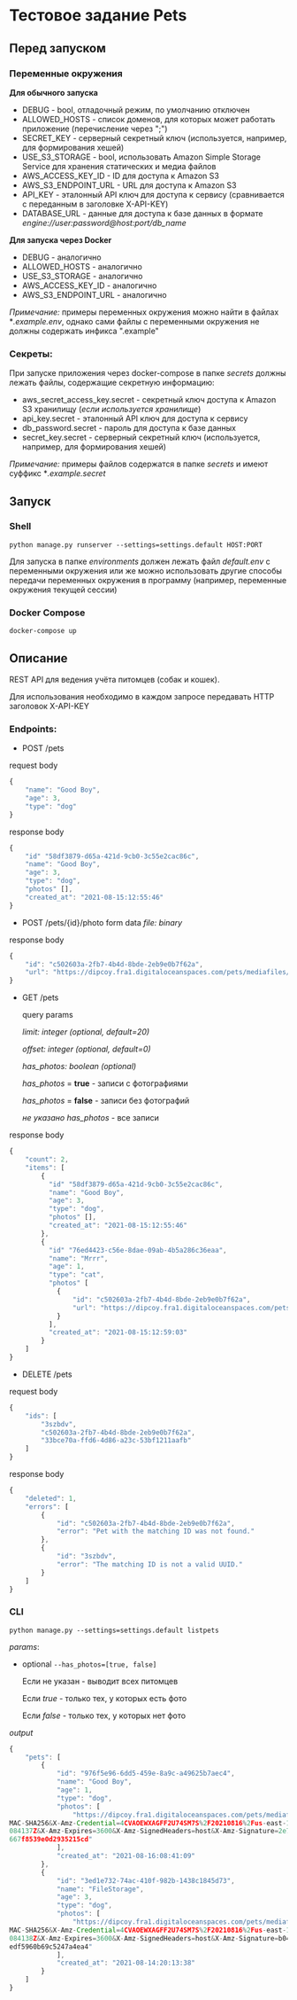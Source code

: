 # Тестовое задание Pets

## Перед запуском

### Переменные окружения

__Для обычного запуска__

* DEBUG - bool, отладочный режим, по умолчанию отключен
* ALLOWED_HOSTS - список доменов, для которых может работать приложение (перечисление через ";")
* SECRET_KEY - серверный секретный ключ (используется, например, для формирования хешей)
* USE_S3_STORAGE - bool, использовать Amazon Simple Storage Service для хранения статических и медиа файлов
* AWS_ACCESS_KEY_ID - ID для доступа к Amazon S3
* AWS_S3_ENDPOINT_URL - URL для доступа к Amazon S3
* API_KEY - эталонный API ключ для доступа к сервису (сравнивается с переданным в заголовке X-API-KEY)
* DATABASE_URL - данные для доступа к базе данных в формате *engine://user:password@host:port/db_name*

__Для запуска через Docker__

* DEBUG - аналогично
* ALLOWED_HOSTS - аналогично
* USE_S3_STORAGE - аналогично
* AWS_ACCESS_KEY_ID - аналогично
* AWS_S3_ENDPOINT_URL - аналогично

*Примечание:* примеры переменных окружения можно найти в файлах **.example.env*, однако сами файлы с переменными окружения не должны содержать инфикса ".example"

### Секреты:

При запуске приложения через docker-compose в папке *secrets* должны лежать файлы, содержащие секретную информацию:

* aws_secret_access_key.secret - секретный ключ доступа к Amazon S3 хранилищу (*если используется хранилище*)
* api_key.secret - эталонный API ключ для доступа к сервису
* db_password.secret - пароль для доступа к базе данных
* secret_key.secret - серверный секретный ключ (используется, например, для формирования хешей)

*Примечание:* примеры файлов содержатся в папке *secrets* и имеют суффикс **.example.secret* 

## Запуск

### Shell

`python manage.py runserver --settings=settings.default HOST:PORT`

Для запуска в папке *environments* должен лежать файл *default.env* с переменными окружения или же можно использовать другие способы передачи переменных окружения в программу (например, переменные окружения текущей сессии)

### Docker Compose

`docker-compose up`

## Описание

REST API для ведения учёта питомцев (собак и кошек).

Для использования необходимо в каждом запросе передавать HTTP заголовок X-API-KEY

### Endpoints:

* POST /pets

request body
```javascript
{
    "name": "Good Boy",
    "age": 3,
    "type": "dog"
}
```
response body
```javascript
{
    "id" "58df3879-d65a-421d-9cb0-3c55e2cac86c",
    "name": "Good Boy",
    "age": 3,
    "type": "dog",
    "photos" [],
    "created_at": "2021-08-15:12:55:46"
}
```

* POST /pets/{id}/photo
form data
*file: binary*

response body

```javascript
{
    "id": "c502603a-2fb7-4b4d-8bde-2eb9e0b7f62a",
    "url": "https://dipcoy.fra1.digitaloceanspaces.com/pets/mediafiles/1_gCSYcFK.jpg?X-Amz-Algorithm=AWS4-HMAC-SHA256&X-Amz-Credential=4CVAOEWXAGFF2U74SM7S%2F20210816%2Fus-east-1%2Fs3%2Faws4_request&X-Amz-Date=20210816T081242Z&X-Amz-Expires=3600&X-Amz-SignedHeaders=host&X-Amz-Signature=cda59e0d77612d455e5f6171166ee70f96563589bfbdba4f2c14e1f61837ba60"
}
```

* GET /pets

  query params

  *limit: integer (optional, default=20)*

  *offset: integer (optional, default=0)*

  *has_photos: boolean (optional)*
  
  *has_photos* = __true__ - записи с фотографиями
  
  *has_photos* = __false__ - записи без фотографий
  
  *не указано has_photos* - все записи
  
response body
```javascript
{
    "count": 2,
    "items": [
        {
          "id" "58df3879-d65a-421d-9cb0-3c55e2cac86c",
          "name": "Good Boy",
          "age": 3,
          "type": "dog",
          "photos" [],
          "created_at": "2021-08-15:12:55:46"
      	},
        {
          "id" "76ed4423-c56e-8dae-09ab-4b5a286c36eaa",
          "name": "Mrrr",
          "age": 1,
          "type": "cat",
          "photos" [
          	{
          		"id": "c502603a-2fb7-4b4d-8bde-2eb9e0b7f62a",
                "url": "https://dipcoy.fra1.digitaloceanspaces.com/pets/mediafiles/1_gCSYcFK.jpg?X-Amz-Algorithm=AWS4-HMAC-SHA256&X-Amz-Credential=4CVAOEWXAGFF2U74SM7S%2F20210816%2Fus-east-1%2Fs3%2Faws4_request&X-Amz-Date=20210816T081242Z&X-Amz-Expires=3600&X-Amz-SignedHeaders=host&X-Amz-Signature=cda59e0d77612d455e5f6171166ee70f96563589bfbdba4f2c14e1f61837ba60"
          	}
          ],
          "created_at": "2021-08-15:12:59:03"
      	}
    ]
}
```

* DELETE /pets

request body
```javascript
{
    "ids": [
        "3szbdv",
        "c502603a-2fb7-4b4d-8bde-2eb9e0b7f62a",
        "33bce70a-ffd6-4d86-a23c-53bf1211aafb"
    ]
}
```

response body
```javascript
{
    "deleted": 1,
    "errors": [
        {
            "id": "c502603a-2fb7-4b4d-8bde-2eb9e0b7f62a",
            "error": "Pet with the matching ID was not found."
        },
        {
            "id": "3szbdv",
            "error": "The matching ID is not a valid UUID."
        }
    ]
}
```

### CLI

`python manage.py --settings=settings.default listpets`

*params*:

* optional
	`--has_photos=[true, false]`
    
    Если не указан - выводит всех питомцев
    
    Если *true* - только тех, у которых есть фото
    
    Если *false* - только тех, у которых нет фото

*output*
```javascript
{
    "pets": [
        {
            "id": "976f5e96-6dd5-459e-8a9c-a49625b7aec4",
            "name": "Good Boy",
            "age": 1,
            "type": "dog",
            "photos": [
                "https://dipcoy.fra1.digitaloceanspaces.com/pets/mediafiles/1_bSGN29V.jpg?X-Amz-Algorithm=AWS4-H
MAC-SHA256&X-Amz-Credential=4CVAOEWXAGFF2U74SM7S%2F20210816%2Fus-east-1%2Fs3%2Faws4_request&X-Amz-Date=20210816T
084137Z&X-Amz-Expires=3600&X-Amz-SignedHeaders=host&X-Amz-Signature=2e738e258c6b9ef1ab37e8fed52ed9d14dc4e3adcc67
667f8539e0d2935215cd"
            ],
            "created_at": "2021-08-16:08:41:09"
        },
        {
            "id": "3ed1e732-74ac-410f-982b-1438c1845d73",
            "name": "FileStorage",
            "age": 3,
            "type": "dog",
            "photos": [
                "https://dipcoy.fra1.digitaloceanspaces.com/pets/mediafiles/1_bGw0j96.jpg?X-Amz-Algorithm=AWS4-H
MAC-SHA256&X-Amz-Credential=4CVAOEWXAGFF2U74SM7S%2F20210816%2Fus-east-1%2Fs3%2Faws4_request&X-Amz-Date=20210816T
084138Z&X-Amz-Expires=3600&X-Amz-SignedHeaders=host&X-Amz-Signature=b04edb01684e4bedce3d3fc562e6046ff32018511eb2
edf5960b69c5247a4ea4"
            ],
            "created_at": "2021-08-14:20:13:38"
        }
    ]
}
```
